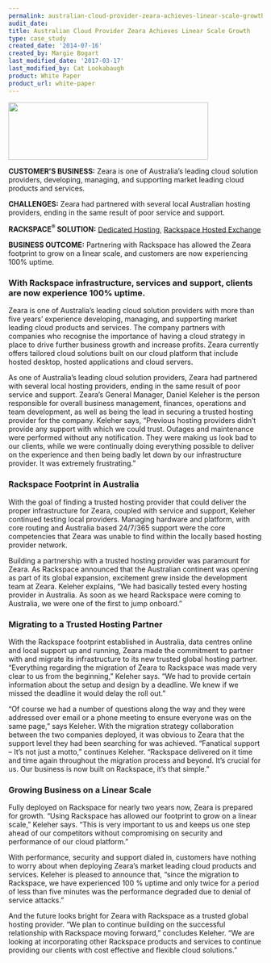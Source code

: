 ```yaml
---
permalink: australian-cloud-provider-zeara-achieves-linear-scale-growth/
audit_date:
title: Australian Cloud Provider Zeara Achieves Linear Scale Growth
type: case_study
created_date: '2014-07-16'
created_by: Margie Bogart
last_modified_date: '2017-03-17'
last_modified_by: Cat Lookabaugh
product: White Paper
product_url: white-paper
---
```


<a href="http://zeara.com.au/">
   <img src="{% asset_path UseCases/australian-cloud-provider-zeara-achieves-linear-scale-growth/zeara.png %}" width="396" height="114" />
</a>

**CUSTOMER’S BUSINESS:** Zeara is one of Australia’s leading cloud
solution providers, developing, managing, and supporting market leading
cloud products and services.

**CHALLENGES:** Zeara had partnered with several local Australian
hosting providers, ending in the same result of poor service and
support.

**RACKSPACE<sup>&reg;</sup> SOLUTION:** [Dedicated
Hosting](http://www.rackspace.com/managed-hosting/), [Rackspace Hosted
Exchange](http://www.rackspace.com/email-hosting/hosted-exchange/)

**BUSINESS OUTCOME:** Partnering with Rackspace has allowed the Zeara
footprint to grow on a linear scale, and customers are now experiencing
100% uptime.

### **With Rackspace infrastructure, services and support, clients are now experience 100% uptime.**

Zeara is one of Australia’s leading cloud solution providers with more
than five years’ experience developing, managing, and supporting market
leading cloud products and services. The company partners with companies
who recognise the importance of having a cloud strategy in place to
drive further business growth and increase profits. Zeara currently
offers tailored cloud solutions built on our cloud platform that include
hosted desktop, hosted applications and cloud servers.

As one of Australia’s leading cloud solution providers, Zeara had
partnered with several local hosting providers, ending in the same
result of poor service and support. Zeara’s General Manager, Daniel
Keleher is the person responsible for overall business management,
finances, operations and team development, as well as being the lead in
securing a trusted hosting provider for the company. Keleher says,
“Previous hosting providers didn’t provide any support with which we
could trust. Outages and maintenance were performed without any
notification. They were making us look bad to our clients, while we were
continually doing everything possible to deliver on the experience and
then being badly let down by our infrastructure provider. It was
extremely frustrating.”

### Rackspace Footprint in Australia

With the goal of finding a trusted hosting provider that could deliver
the proper infrastructure for Zeara, coupled with service and support,
Keleher continued testing local providers. Managing hardware and
platform, with core routing and Australia based 24/7/365 support were
the core competencies that Zeara was unable to find within the locally
based hosting provider network.

Building a partnership with a trusted hosting provider was paramount for
Zeara. As Rackspace announced that the Australian continent was opening
as part of its global expansion, excitement grew inside the development
team at Zeara. Keleher explains, “We had basically tested every hosting
provider in Australia. As soon as we heard Rackspace were coming to
Australia, we were one of the first to jump onboard.”

### Migrating to a Trusted Hosting Partner

With the Rackspace footprint established in Australia, data centres
online and local support up and running, Zeara made the commitment to
partner with and migrate its infrastructure to its new trusted global
hosting partner. “Everything regarding the migration of Zeara to
Rackspace was made very clear to us from the beginning,” Keleher says.
“We had to provide certain information about the setup and design by a
deadline. We knew if we missed the deadline it would delay the roll
out.”

“Of course we had a number of questions along the way and they were
addressed over email or a phone meeting to ensure everyone was on the
same page,” says Keleher. With the migration strategy collaboration
between the two companies deployed, it was obvious to Zeara that the
support level they had been searching for was achieved. “Fanatical
support – It’s not just a motto,” continues Keleher. “Rackspace
delivered on it time and time again throughout the migration process and
beyond. It’s crucial for us. Our business is now built on Rackspace,
it’s that simple.”

### Growing Business on a Linear Scale

Fully deployed on Rackspace for nearly two years now, Zeara is prepared
for growth. “Using Rackspace has allowed our footprint to grow on a
linear scale,” Keleher says. “This is very important to us and keeps us
one step ahead of our competitors without compromising on security and
performance of our cloud platform.”

With performance, security and support dialed in, customers have nothing
to worry about when deploying Zeara’s market leading cloud products and
services. Keleher is pleased to announce that, “since the migration to
Rackspace, we have experienced 100 % uptime and only twice for a period
of less than five minutes was the performance degraded due to denial of
service attacks.”

And the future looks bright for Zeara with Rackspace as a trusted global
hosting provider. “We plan to continue building on the successful
relationship with Rackspace moving forward,” concludes Keleher. “We are
looking at incorporating other Rackspace products and services to
continue providing our clients with cost effective and flexible cloud
solutions.”
